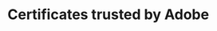 ﻿# Certificates trusted by Adobe

<!-- link to version in Portuguese -->
<div data-alt-locales="pt-br"></div>
